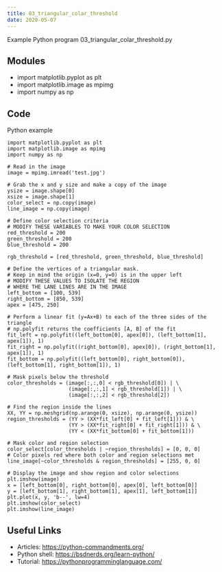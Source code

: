 ```yaml
---
title: 03_triangular_colar_threshold
date: 2020-05-07
---
```

Example Python program 03_triangular_colar_threshold.py

## Modules

* import matplotlib.pyplot as plt
* import matplotlib.image as mpimg
* import numpy as np

## Code

Python example

    import matplotlib.pyplot as plt
    import matplotlib.image as mpimg
    import numpy as np
    
    # Read in the image
    image = mpimg.imread('test.jpg')
    
    # Grab the x and y size and make a copy of the image
    ysize = image.shape[0]
    xsize = image.shape[1]
    color_select = np.copy(image)
    line_image = np.copy(image)
    
    # Define color selection criteria
    # MODIFY THESE VARIABLES TO MAKE YOUR COLOR SELECTION
    red_threshold = 200
    green_threshold = 200
    blue_threshold = 200
    
    rgb_threshold = [red_threshold, green_threshold, blue_threshold]
    
    # Define the vertices of a triangular mask.
    # Keep in mind the origin (x=0, y=0) is in the upper left
    # MODIFY THESE VALUES TO ISOLATE THE REGION 
    # WHERE THE LANE LINES ARE IN THE IMAGE
    left_bottom = [100, 539]
    right_bottom = [850, 539]
    apex = [475, 250]
    
    # Perform a linear fit (y=Ax+B) to each of the three sides of the triangle
    # np.polyfit returns the coefficients [A, B] of the fit
    fit_left = np.polyfit((left_bottom[0], apex[0]), (left_bottom[1], apex[1]), 1)
    fit_right = np.polyfit((right_bottom[0], apex[0]), (right_bottom[1], apex[1]), 1)
    fit_bottom = np.polyfit((left_bottom[0], right_bottom[0]), (left_bottom[1], right_bottom[1]), 1)
    
    # Mask pixels below the threshold
    color_thresholds = (image[:,:,0] < rgb_threshold[0]) | \
                        (image[:,:,1] < rgb_threshold[1]) | \
                        (image[:,:,2] < rgb_threshold[2])
    
    # Find the region inside the lines
    XX, YY = np.meshgrid(np.arange(0, xsize), np.arange(0, ysize))
    region_thresholds = (YY > (XX*fit_left[0] + fit_left[1])) & \
                        (YY > (XX*fit_right[0] + fit_right[1])) & \
                        (YY < (XX*fit_bottom[0] + fit_bottom[1]))
                        
    # Mask color and region selection
    color_select[color_thresholds | ~region_thresholds] = [0, 0, 0]
    # Color pixels red where both color and region selections met
    line_image[~color_thresholds & region_thresholds] = [255, 0, 0]
    
    # Display the image and show region and color selections
    plt.imshow(image)
    x = [left_bottom[0], right_bottom[0], apex[0], left_bottom[0]]
    y = [left_bottom[1], right_bottom[1], apex[1], left_bottom[1]]
    plt.plot(x, y, 'b--', lw=4)
    plt.imshow(color_select)
    plt.imshow(line_image)
    

## Useful Links

- Articles: https://python-commandments.org/
- Python shell: https://bsdnerds.org/learn-python/
- Tutorial: https://pythonprogramminglanguage.com/
